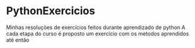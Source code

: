 # PythonExercicios
Minhas resoluções de exercícios feitos durante aprendizado de python
A cada etapa do curso é proposto um exercício com os metodos aprendidos até então
